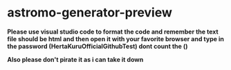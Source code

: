 # astromo-generator-preview
**Please use visual studio code to format the code and remember the text file should be html and then open it with your favorite browser and type in the password (HertaKuruOfficialGithubTest) dont count the ()**


**Also please don't pirate it as i can take it down**
